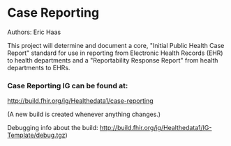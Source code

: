 # Case Reporting 
Authors:  Eric Haas

This project will determine and document a core, "Initial Public Health Case Report" standard for use in reporting from Electronic Health Records (EHR) to health departments and a "Reportability Response Report" from health departments to EHRs.

### Case Reporting IG can be found at:

http://build.fhir.org/ig/Healthedata1/case-reporting

(A new build is created whenever anything changes.)

Debugging info about the build: http://build.fhir.org/ig/Healthedata1/IG-Template/debug.tgz)

